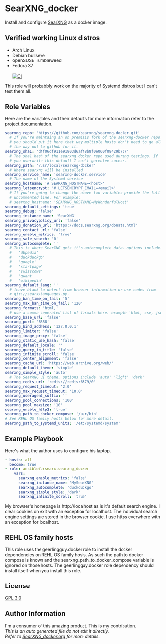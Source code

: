 SearXNG_docker
==============
Install and configure [SearXNG](https://github.com/searxng/searxng) as a docker image.

Verified working Linux distros
------------------------------
- Arch Linux
- Debian bullseye
- openSUSE Tumbleweed
- Fedora 37 <br/><br/> [![CI](https://github.com/ansibleforsearx/searxng-docker/actions/workflows/CI.yml/badge.svg)](https://github.com/ansibleforsearx/searxng-docker/actions/workflows/CI.yml)

This role will probabbly work on the majority of Systemd distros but I can't test them all.

Role Variables
--------------
Here are the variables and their defaults for more information refer to the [project documentation](https://docs.searxng.org/).
```yaml
searxng_repo: 'https://github.com/searxng/searxng-docker.git'
  # If you're maintaing an on premisis fork of the searxng-docker repo
  # you should put it here that way multiple hosts don't need to go all
  # the way out to github for it.
searxng_sha1: 'd4f06df911e91803d6af48b8f0e060f08429b767'
  # The sha1 hash of the searxng docker repo used during testings. If
  # you overwrite this default I can't garentee sucess.
searxng_path: '/usr/local/searxng-docker'
  # Where searxng will be installed
searxng_service_name: 'searxng-docker.service'
  # The name of the Systemd service
searxng_hostname: '# SEARXNG_HOSTNAME=<host>'
searxng_letsencrypt: '# LETSENCRYPT_EMAIL=<email>'
  # If you're going to change the above two variables provide the full
  # uncommented line. For example:
  # searxng_hostname: 'SEARXNG_HOSTNAME=MyWonderfulHost'
searxng_default_settings: 'true'
searxng_debug: 'false'
searxng_instance_name: 'SearXNG'
searxng_privacypolicy_url: 'false'
searxng_donation_url: 'https://docs.searxng.org/donate.html'
searxng_contact_url: 'false'
searxng_enable_metrics: 'true'
searxng_safe_search: '0'
searxng_autocomplete: ''
  # This is where SearXNG gets it's autocomplete data. options include:
  #   'dbpedia'
  #   'duckduckgo'
  #   'google'
  #   'startpage'
  #   'swisscows'
  #   'qwant'
  #   'wikipedia'
searxng_default_lang: ''
  # leave blank to detect from browser information or use codes from
  # git://searx/languages.py.
searxng_ban_time_on_fail: '5'
searxng_max_ban_time_on_fail: '120'
searxng_formats: 'html,'
  # use a comma seperated list of formats here. example 'html, csv, json, rss' 
searxng_base_url: 'false'
searxng_port: '8888'
searxng_bind_address: '127.0.0.1'
searxng_limiter: 'false'
searxng_image_proxy: 'false'
searxng_static_use_hash: 'false'
searxng_default_locale: ''
searxng_query_in_title: 'false'
searxng_infinite_scroll: 'false'
searxng_center_alignment: 'false'
searxng_cache_url: 'https://web.archive.org/web/'
searxng_default_theme: 'simple'
searxng_simple_style: 'auto'
  # The SearXNG UI theme, options include 'auto' 'light' 'dark'
searxng_redis_url: 'redis://redis:6379/0'
searxng_request_timeout: '2.0'
searxng_max_request_timeout: '10.0'
searxng_useragent_suffix: ''
searxng_pool_connections: '100'
searxng_pool_maxsize: '10'
searxng_enable_http2: 'true'
searxng_path_to_docker_compose: '/usr/bin'
# See REHL OS family hosts below for more detail.
searxng_path_to_systemd_units: '/etc/systemd/system'
```

Example Playbook
----------------
Here's what the author uses to configure his laptop. 
```yaml
- hosts: all
  become: true
- role: ansibleforsearx.searxng_docker
    vars:
      searxng_enable_metrics: 'false'
      searxng_instance_name: 'MySearXNG'
      searxng_autocomplete: 'duckduckgo'
      searxng_simple_style: 'dark'
      searxng_infinite_scroll: 'true'
```
My browser's homepage is http://localhost as is it's default search engine. I clear cookies on exit with an exception for localhost. The individual search engine settings are stored in the browser cookie. I use https everwhere with an exception for localhost.

REHL OS family hosts
--------------------
This role uses the geerlingguy.docker role to install the docker dependencies on REHL OS family hosts. As such the path to docker compose is known and the searxng_path_to_docker_compose variable is ignored on those hosts. The geerlingguy.docker role dependency should install itself when you install this role.

License
-------
[GPL 3.0](https://www.gnu.org/licenses/gpl-3.0.en.html)

Author Information
------------------
I'm a consumer of this amazing product. This is my contribution.<br/>
*This is an auto generated file do not edit it directly.*<br/>
*Refer to [SearXNG_docker.org](./SearXNG_docker.org) for more details.*<br/><br/>
